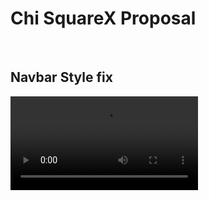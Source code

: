 # Chi SquareX Proposal

<br>

## Navbar Style fix

<video src="./navbar.webm" controls>
 Your browser does not support the video tag.
</video>
